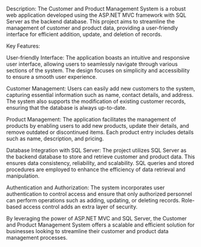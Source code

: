Description:
The Customer and Product Management System is a robust web application developed using the ASP.NET MVC framework with SQL Server as the backend database. This project aims to streamline the management of customer and product data, providing a user-friendly interface for efficient addition, update, and deletion of records.

Key Features:

User-friendly Interface:
The application boasts an intuitive and responsive user interface, allowing users to seamlessly navigate through various sections of the system. The design focuses on simplicity and accessibility to ensure a smooth user experience.

Customer Management:
Users can easily add new customers to the system, capturing essential information such as name, contact details, and address. The system also supports the modification of existing customer records, ensuring that the database is always up-to-date.

Product Management:
The application facilitates the management of products by enabling users to add new products, update their details, and remove outdated or discontinued items. Each product entry includes details such as name, description, and pricing.

Database Integration with SQL Server:
The project utilizes SQL Server as the backend database to store and retrieve customer and product data. This ensures data consistency, reliability, and scalability. SQL queries and stored procedures are employed to enhance the efficiency of data retrieval and manipulation.

Authentication and Authorization:
The system incorporates user authentication to control access and ensure that only authorized personnel can perform operations such as adding, updating, or deleting records. Role-based access control adds an extra layer of security.

By leveraging the power of ASP.NET MVC and SQL Server, the Customer and Product Management System offers a scalable and efficient solution for businesses looking to streamline their customer and product data management processes.
